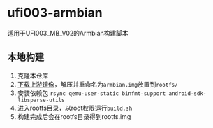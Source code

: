 # ufi003-armbian
适用于UFI003_MB_V02的Armbian构建脚本

## 本地构建
1. 克隆本仓库
2. [下载上游镜像](https://mirrors.tuna.tsinghua.edu.cn/armbian-releases/odroidn2/archive/)，解压并重命名为`armbian.img`放置到`rootfs/`
3. 安装依赖包 `rsync qemu-user-static binfmt-support android-sdk-libsparse-utils`
4. 进入rootfs目录，以root权限运行`build.sh`
5. 构建完成后会在rootfs目录得到rootfs.img
